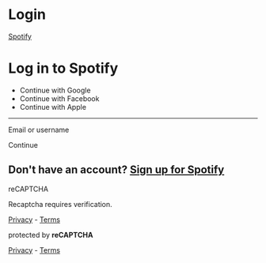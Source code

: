 # Login

[Spotify](https://accounts.spotify.com/#)

# Log in to Spotify

- Continue with Google
- Continue with Facebook
- Continue with Apple

* * *

Email or username

Continue

## Don't have an account? [Sign up for Spotify](https://accounts.spotify.com/\#)

reCAPTCHA

Recaptcha requires verification.

[Privacy](https://www.google.com/intl/en/policies/privacy/) \- [Terms](https://www.google.com/intl/en/policies/terms/)

protected by **reCAPTCHA**

[Privacy](https://www.google.com/intl/en/policies/privacy/) \- [Terms](https://www.google.com/intl/en/policies/terms/)